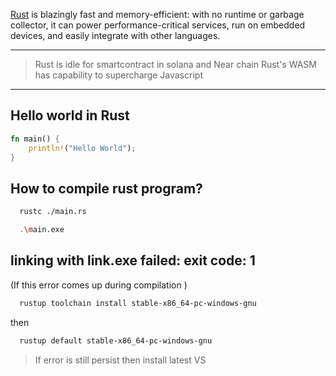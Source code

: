 [Rust](https://www.rust-lang.org/) is blazingly fast and memory-efficient: with no runtime or garbage collector, it can power performance-critical services, run on embedded devices, and easily integrate with other languages.
***
>Rust is idle for smartcontract in solana and Near chain
>Rust's WASM has capability to supercharge Javascript
---
## Hello world in Rust
```Rust
fn main() {
    println!("Hello World");
}
```
## How to compile rust program?
```bash
  rustc ./main.rs
```

```bash
  .\main.exe
```


## linking with link.exe failed: exit code: 1 
(If this error comes up during compilation )

```bash
  rustup toolchain install stable-x86_64-pc-windows-gnu
```
then 
```bash
  rustup default stable-x86_64-pc-windows-gnu
```
>If error is still persist then install latest VS 
